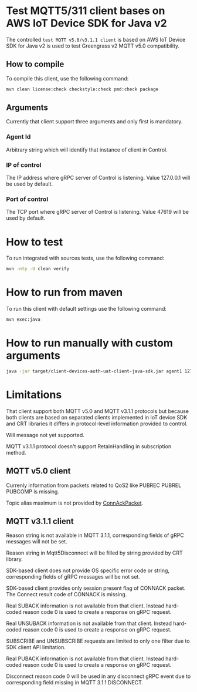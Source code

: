 # Test MQTT5/311 client bases on AWS IoT Device SDK for Java v2

The controlled `test MQTT v5.0/v3.1.1 client` is based on AWS IoT Device SDK for Java v2 is used to test Greengrass v2 MQTT v5.0 compatibility.

## How to compile
To compile this client, use the following command:

```sh
mvn clean license:check checkstyle:check pmd:check package
```

## Arguments
Currently that client support three arguments and only first is mandatory.

### Agent Id
Arbitrary string which will identify that instance of client in Control.

### IP of control
The IP address where gRPC server of Control is listening.
Value 127.0.0.1 will be used by default.

### Port of control
The TCP port where gRPC server of Control is listening.
Value 47619 will be used by default.

# How to test
To run integrated with sources tests, use the following command:
```sh
mvn -ntp -U clean verify
```

# How to run from maven
To run this client with default settings use the following command:
```sh
mvn exec:java
```
# How to run manually with custom arguments
```sh
java -jar target/client-devices-auth-uat-client-java-sdk.jar agent1 127.0.0.1 47619
```

# Limitations
That client support both MQTT v5.0 and MQTT v3.1.1 protocols but because both clients are based on separated clients implemented in IoT device SDK and CRT libraries it differs in protocol-level information provided to control.

Will message not yet supported.


MQTT v3.1.1 protocol doesn't support RetainHandling in subscription method.

## MQTT v5.0 client
Currenly information from packets related to QoS2 like PUBREC PUBREL PUBCOMP is missing.

Topic alias maximum is not provided by [ConnAckPacket](https://awslabs.github.io/aws-crt-java/software/amazon/awssdk/crt/mqtt5/packets/ConnAckPacket.html).

## MQTT v3.1.1 client
Reason string is not available in MQTT 3.1.1, corresponding fields of gRPC messages will not be set.

Reason string in Mqtt5Disconnect will be filled by string provided by CRT library.

SDK-based client does not provide OS specific error code or string, corresponding fields of gRPC messages will be not set.

SDK-based client provides only session present flag of CONNACK packet. The Connect result code of CONNACK is missing.

Real SUBACK information is not available from that client. Instead hard-coded reason code 0 is used to create a response on gRPC request.

Real UNSUBACK information is not available from that client. Instead hard-coded reason code 0 is used to create a response on gRPC request.

SUBSCRIBE and UNSUBSCRIBE requests are limited to only one filter due to SDK client API limitation.

Real PUBACK information is not available from that client. Instead hard-coded reason code 0 is used to create a response on gRPC request.

Disconnect reason code 0 will be used in any disconnect gRPC event due to corresponding field missing in MQTT 3.1.1 DISCONNECT.
